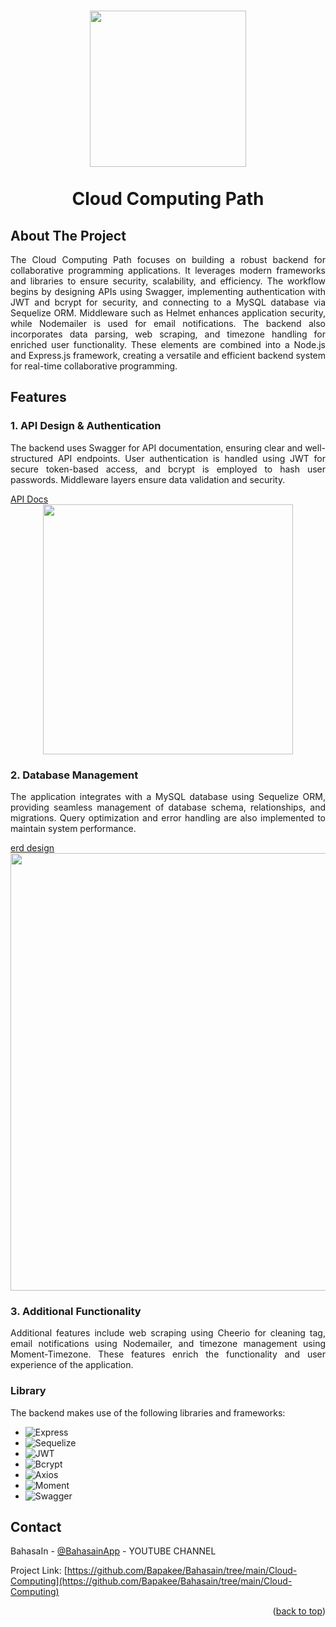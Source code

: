 <h1 align="center">
  <img align="center" src="https://storage.googleapis.com/bahasain-443714-resource-bucket/bahsain/logoBahasain.png"  width="250" height="250"></img>
<br><br>
Cloud Computing Path
</h1>

<!-- ABOUT THE PROJECT -->
## About The Project
<p align="justify">
The Cloud Computing Path focuses on building a robust backend for collaborative programming applications. It leverages modern frameworks and libraries to ensure security, scalability, and efficiency. The workflow begins by designing APIs using Swagger, implementing authentication with JWT and bcrypt for security, and connecting to a MySQL database via Sequelize ORM. Middleware such as Helmet enhances application security, while Nodemailer is used for email notifications. The backend also incorporates data parsing, web scraping, and timezone handling for enriched user functionality. These elements are combined into a Node.js and Express.js framework, creating a versatile and efficient backend system for real-time collaborative programming.
</p>

## Features
### 1. API Design & Authentication
<p align="justify">
The backend uses Swagger for API documentation, ensuring clear and well-structured API endpoints. User authentication is handled using JWT for secure token-based access, and bcrypt is employed to hash user passwords. Middleware layers ensure data validation and security.
</p>
  <a href="https://backend-app-238480322773.asia-southeast2.run.app">API Docs</a>

<div align="center">
  <img align="center" src="https://storage.googleapis.com/bahasain-443714-resource-bucket/bahsain/auth.png"  max-width="600" height="400"></img>
</div>

### 2. Database Management
<p align="justify">
The application integrates with a MySQL database using Sequelize ORM, providing seamless management of database schema, relationships, and migrations. Query optimization and error handling are also implemented to maintain system performance.
</p>
  <a href="https://drive.google.com/file/d/1g68j24MdkzhBwe_cm_ZEIhB7LwS7aTB3/view?usp=sharing">erd design</a>

<div align="center">
  <img align="center" src="https://storage.googleapis.com/bahasain-443714-resource-bucket/bahsain/erd.png"  width="900" height="700"></img>
</div>

### 3. Additional Functionality
<p align="justify">
Additional features include web scraping using Cheerio for cleaning tag, email notifications using Nodemailer, and timezone management using Moment-Timezone. These features enrich the functionality and user experience of the application.
</p>


### Library
The backend makes use of the following libraries and frameworks:

- ![Express](https://img.shields.io/badge/express-%23000000.svg?style=for-the-badge&logo=express&logoColor=white)
- ![Sequelize](https://img.shields.io/badge/sequelize-%23000000.svg?style=for-the-badge&logo=sequelize&logoColor=blue)
- ![JWT](https://img.shields.io/badge/JWT-%23000000.svg?style=for-the-badge&logo=jsonwebtokens&logoColor=green)
- ![Bcrypt](https://img.shields.io/badge/bcrypt-%23000000.svg?style=for-the-badge&logo=bcrypt&logoColor=orange)
- ![Axios](https://img.shields.io/badge/axios-%23000000.svg?style=for-the-badge&logo=axios&logoColor=blue)
- ![Moment](https://img.shields.io/badge/moment-%23000000.svg?style=for-the-badge&logo=moment&logoColor=yellow)
- ![Swagger](https://img.shields.io/badge/swagger-%23000000.svg?style=for-the-badge&logo=swagger&logoColor=green)


<!-- CONTACT -->
## Contact
BahasaIn - [@BahasainApp](https://youtube.com/@bahasainapp?si=oIAY0DYt4onk3ETp) - YOUTUBE CHANNEL

Project Link: [https://github.com/Bapakee/Bahasain/tree/main/Cloud-Computing](https://github.com/Bapakee/Bahasain/tree/main/Cloud-Computing)

<p align="right">(<a href="#readme-top">back to top</a>)</p>
